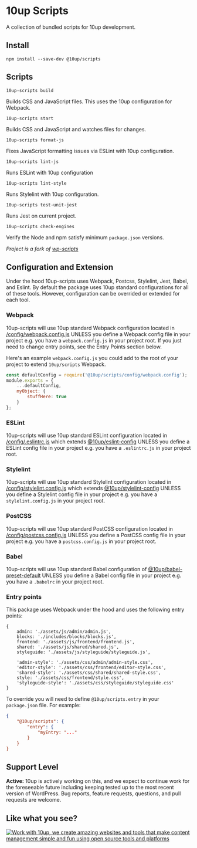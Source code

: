 # 10up Scripts

A collection of bundled scripts for 10up development.

## Install
```
npm install --save-dev @10up/scripts
```

## Scripts

```
10up-scripts build
```

Builds CSS and JavaScript files. This uses the 10up configuration for Webpack.

```
10up-scripts start
```

Builds CSS and JavaScript and watches files for changes.

```
10up-scripts format-js
```

Fixes JavaScript formatting issues via ESLint with 10up configuration.

```
10up-scripts lint-js
```

Runs ESLint with 10up configuration

```
10up-scripts lint-style
```

Runs Stylelint with 10up configuration.

```
10up-scripts test-unit-jest
```

Runs Jest on current project.

```
10up-scripts check-engines
```

Verify the Node and npm satisfy minimum `package.json` versions.

*Project is a fork of [wp-scripts](https://github.com/WordPress/gutenberg/tree/master/packages/scripts)*

## Configuration and Extension

Under the hood 10up-scripts uses Webpack, Postcss, Stylelint, Jest, Babel, and Eslint. By default the package uses 10up standard configurations for all of these tools. However, configuration can be overrided or extended for each tool.

### Webpack

10up-scripts will use 10up standard Webpack configuration located in [/config/webpack.config.js](https://github.com/10up/10up-scripts/blob/master/config/webpack.config.js) UNLESS you define a Webpack config file in your project e.g. you have a `webpack.config.js` in your project root. If you just need to change entry points, see the Entry Points section below.

Here's an example `webpack.config.js` you could add to the root of your project to extend `10up/scripts` Webpack.

```js
const defaultConfig = require('@10up/scripts/config/webpack.config');
module.exports = {
	...defaultConfig,
	myObject: {
        stuffHere: true
    }
};
```

### ESLint

10up-scripts will use 10up standard ESLint configuration located in [/config/.eslintrc.js](https://github.com/10up/10up-scripts/blob/master/config/.eslintrc.js) which extends [@10up/eslint-config](https://github.com/10up/eslint-config) UNLESS you define a ESLint config file in your project e.g. you have a `.eslintrc.js` in your project root. 

### Stylelint

10up-scripts will use 10up standard Stylelint configuration located in [/config/stylelint.config.js](https://github.com/10up/10up-scripts/blob/master/config/stylelint.config.js) which extends [@10up/stylelint-config](https://github.com/10up/stylelint-config) UNLESS you define a Stylelint config file in your project e.g. you have a `stylelint.config.js` in your project root.

### PostCSS

10up-scripts will use 10up standard PostCSS configuration located in [/config/postcss.config.js](https://github.com/10up/10up-scripts/blob/master/config/postcss.config.js) UNLESS you define a PostCSS config file in your project e.g. you have a `postcss.config.js` in your project root.

### Babel

10up-scripts will use 10up standard Babel configuration of [@10up/babel-preset-default](https://github.com/10up/babel-preset-default) UNLESS you define a Babel config file in your project e.g. you have a `.babelrc` in your project root.

### Entry points

This package uses Webpack under the hood and uses the following entry points:
```
{
    admin: './assets/js/admin/admin.js',
    blocks: './includes/blocks/blocks.js',
    frontend: './assets/js/frontend/frontend.js',
    shared: './assets/js/shared/shared.js',
    styleguide: './assets/js/styleguide/styleguide.js',

    'admin-style': './assets/css/admin/admin-style.css',
    'editor-style': './assets/css/frontend/editor-style.css',
    'shared-style': './assets/css/shared/shared-style.css',
    style: './assets/css/frontend/style.css',
    'styleguide-style': './assets/css/styleguide/styleguide.css'
}
```

To override you will need to define `@10up/scripts.entry` in your `package.json` file. For example:

```json
{
    "@10up/scripts": {
        "entry": {
            "myEntry: "..."
        }
    }
}
```

## Support Level

**Active:** 10up is actively working on this, and we expect to continue work for the foreseeable future including keeping tested up to the most recent version of WordPress.  Bug reports, feature requests, questions, and pull requests are welcome.

## Like what you see?

<a href="http://10up.com/contact/"><img src="https://10up.com/uploads/2016/10/10up-Github-Banner.png" alt="Work with 10up, we create amazing websites and tools that make content management simple and fun using open source tools and platforms"></a>
